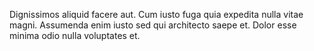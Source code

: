 Dignissimos aliquid facere aut. Cum iusto fuga quia expedita nulla vitae magni. Assumenda enim iusto sed qui architecto saepe et. Dolor esse minima odio nulla voluptates et.